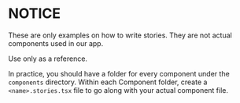 # NOTICE

These are only examples on how to write stories. They are not actual components used in our app.

Use only as a reference.

In practice, you should have a folder for every component under the `components` directory. Within
each Component folder, create a `<name>.stories.tsx` file to go along with your actual component
file.